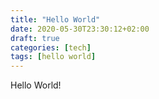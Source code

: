 ```yaml
---
title: "Hello World"
date: 2020-05-30T23:30:12+02:00
draft: true
categories: [tech]
tags: [hello world]
---
```


Hello World!